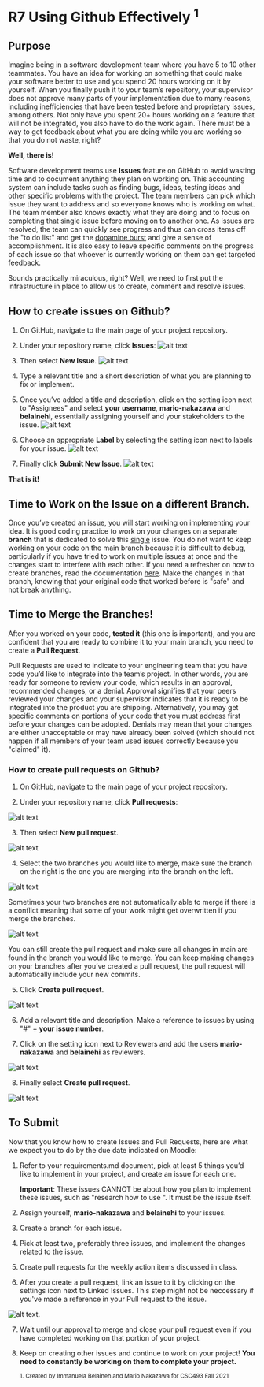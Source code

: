 # **R7 Using Github Effectively <sup>1</sup>**

    
## Purpose

Imagine being in a software development team where you have 5 to 10 other teammates. You have an idea for working on something that could make your software better to use and you spend 20 hours working on it by yourself. When you finally push it to your team’s repository, your supervisor does not approve many parts of your implementation due to many reasons, including inefficiencies that have been tested before and proprietary issues, among others. Not only have you spent 20+ hours working on a feature that will not be integrated, you also have to do the work again. There must be a way to get feedback about what you are doing while you are working so that you do not waste, right?

**Well, there is!**

Software development teams use **Issues** feature on GitHub to avoid wasting time and to document anything they plan on working on. This accounting system can include tasks such as finding bugs, ideas, testing ideas and other specific problems with the project. The team members can pick which issue they want to address and so everyone knows who is working on what. The team member also knows exactly what they are doing and to focus on completing that single issue before moving on to another one. As issues are resolved, the team can quickly see progress and thus can cross items off the "to do list" and get the [dopamine burst](http://blog.idonethis.com/the-science-of-motivation-your-brain-on-dopamine/) and give a sense of accomplishment. It is also easy to leave specific comments on the progress of each issue so that whoever is currently working on them can get targeted feedback.

Sounds practically miraculous, right? Well, we need to first put the infrastructure in place to allow us to create, comment and resolve issues.

## **How to create issues on Github?**

1. On GitHub, navigate to the main page of your project repository.

2. Under your repository name, click **Issues**: 
![alt text](https://github.com/BC-senior-projects/git-repo-setup-belainehi/blob/main/Issues-Clicked.png "Select Issue")

3. Then select **New Issue**.
![alt text](https://github.com/BC-senior-projects/git-repo-setup-belainehi/blob/main/Issues-Button.png "Issues-Button")

4. Type a relevant title and a short description of what you are planning to fix or implement. 

5. Once you’ve added a title and description, click on the setting icon next to "Assignees" and select **your username**, **mario-nakazawa** and **belainehi**, essentially assigning yourself and your stakeholders to the issue. 
![alt text](https://github.com/BC-senior-projects/git-repo-setup-belainehi/blob/main/Assignees.png "Assignees")

6. Choose an appropriate **Label** by selecting the setting icon next to labels for your issue. 
![alt text](https://github.com/BC-senior-projects/git-repo-setup-belainehi/blob/main/Labels.png "Labels")

7. Finally click **Submit New Issue**. 
![alt text](https://github.com/BC-senior-projects/git-repo-setup-belainehi/blob/main/Submit%20new%20issue.png "Submit New Issue")

**That is it!**

## **Time to Work on the Issue on a different Branch.**

Once you’ve created an issue, you will start working on implementing your idea. It is good coding practice to work on your changes on a separate **branch** that is dedicated to solve this <ins>single</ins> issue. You do not want to keep working on your code on the main branch because it is difficult to debug, particularly if you have tried to work on multiple issues at once and the changes start to interfere with each other. If you need a refresher on how to create branches, read the documentation [here](https://docs.github.com/en/desktop/contributing-and-collaborating-using-github-desktop/making-changes-in-a-branch/managing-branches). Make the changes in that branch, knowing that your original code that worked before is "safe" and not break anything.

## **Time to Merge the Branches!**

After you worked on your code, **tested it** (this one is important), and you are confident that you are ready to combine it to your main branch, you need to create a **Pull Request**.

Pull Requests are used to indicate to your engineering team that you have code you’d like to integrate into the team’s project. In other words, you are ready for someone to review your code, which results in an approval, recommended changes, or a denial. Approval signifies that your peers reviewed your changes and your supervisor indicates that it is ready to be integrated into the product you are shipping. Alternatively, you may get specific comments on portions of your code that you must address first before your changes can be adopted. Denials may mean that your changes are either unacceptable or may have already been solved (which should not happen if all members of your team used issues correctly because you "claimed" it).

### **How to create pull requests on Github?**

1. On GitHub, navigate to the main page of your project repository.

2. Under your repository name, click **Pull requests**: 

![alt text](https://github.com/BC-senior-projects/git-repo-setup-belainehi/blob/main/Pull%20Requests/Pull%20Request%20Clicked.png "Pull Request")

3. Then select **New pull request**.

![alt text](https://github.com/BC-senior-projects/git-repo-setup-belainehi/blob/main/Pull%20Requests/New%20Pull%20Request%20Button.png "New Pull Request")

4. Select the two branches you would like to merge, make sure the branch on the right is the one you are merging into the branch on the left. 

![alt text](https://github.com/BC-senior-projects/git-repo-setup-belainehi/blob/main/Pull%20Requests/Select%20Separate%20Branches.png "Separate Branches")

Sometimes your two branches are not automatically able to merge if there is a conflict meaning that some of your work might get overwritten if you merge the branches. 

![alt text](https://github.com/BC-senior-projects/git-repo-setup-belainehi/blob/main/Pull%20Requests/Can't%20Automatically%20Merge.png "Can't merge automatically")

You can still create the pull request and make sure all changes in main are found in the branch you would like to merge. You can keep making changes on your branches after you’ve created  a pull request, the pull request will automatically include your new commits. 

5. Click **Create pull request**.

![alt text](https://github.com/BC-senior-projects/git-repo-setup-belainehi/blob/main/Pull%20Requests/Create%20Pull%20Request%20Button.png "Create pull request")

6. Add a relevant title and description. Make a reference to issues by using "#" + **your issue number**.

7. Click on the setting icon next to Reviewers and add the users **mario-nakazawa** and **belainehi** as reviewers.

![alt text](https://github.com/BC-senior-projects/git-repo-setup-belainehi/blob/main/Pull%20Requests/Reviewers.png "Reviewers")

8. Finally select **Create pull request**.
  
![alt text](https://github.com/BC-senior-projects/git-repo-setup-belainehi/blob/main/Create%20Pull%20Request.png "Create pull request")

  
## **To Submit**
Now that you know how to create Issues and Pull Requests, here are what we expect you to do by the due date indicated on Moodle:

1. Refer to your requirements.md document, pick at least 5 things you’d like to implement in your project, and create an issue for each one. 
  
    **Important**: These issues CANNOT be about how you plan to implement these issues, such as "research how to use <language or function>". It must be the issue itself.
  
2. Assign yourself, **mario-nakazawa** and **belainehi** to your issues.
  
3. Create a branch for each issue.
  
4. Pick at least two, preferably three issues, and implement the changes related to the issue.
  
5. Create pull requests for the weekly action items discussed in class. 
  
6. After you create a pull request, link an issue to it by clicking on the settings icon next to Linked Issues. This step might not be neccessary if you've made a reference in your Pull request to the issue. 

 ![alt text](https://github.com/BC-senior-projects/git-repo-setup-belainehi/blob/main/Pull%20Requests/Linked%20Issue.png "Link Issue").
  
7. Wait until our approval to merge and close your pull request even if you have completed working on that portion of your project. 

8. Keep on creating other issues and continue to work on your project! **You need to constantly be working on them to complete your project.**



    <sub>1. Created by Immanuela Belaineh and Mario Nakazawa for CSC493 Fall 2021</sub>

